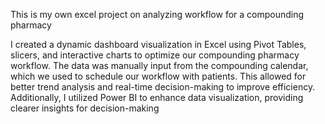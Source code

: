 This is my own excel project on analyzing workflow for a compounding pharmacy

I created a dynamic dashboard visualization in Excel using Pivot Tables, slicers, and interactive charts to optimize our compounding pharmacy workflow. The data was manually input from the compounding calendar, which we used to schedule our workflow with patients. This allowed for better trend analysis and real-time decision-making to improve efficiency. Additionally, I utilized Power BI to enhance data visualization, providing clearer insights for decision-making
